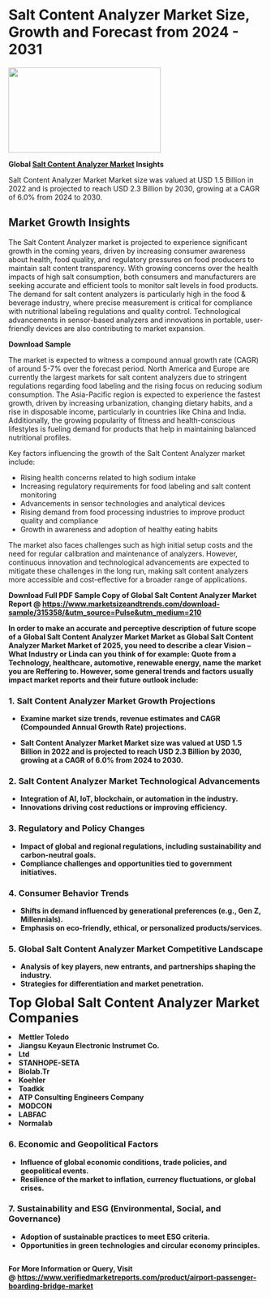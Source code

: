 <H1>Salt Content Analyzer Market Size, Growth and Forecast from 2024 - 2031</H1><img class="aligncenter size-medium wp-image-584254" src="https://thirdeyenews.in/wp-content/uploads/2024/09/Global-Market-Research-300x168.jpeg" alt="" width="300" height="168" /><p><strong>Global&nbsp;<a href="https://www.marketsizeandtrends.com/download-sample/315358/&amp;utm_source=Pulse&amp;utm_medium=210">Salt Content Analyzer Market</a> Insights</strong></p><p>Salt Content Analyzer Market Market size was valued at USD 1.5 Billion in 2022 and is projected to reach USD 2.3 Billion by 2030, growing at a CAGR of 6.0% from 2024 to 2030.</p><p><h2>Market Growth Insights</h2> <p>The Salt Content Analyzer market is projected to experience significant growth in the coming years, driven by increasing consumer awareness about health, food quality, and regulatory pressures on food producers to maintain salt content transparency. With growing concerns over the health impacts of high salt consumption, both consumers and manufacturers are seeking accurate and efficient tools to monitor salt levels in food products. The demand for salt content analyzers is particularly high in the food & beverage industry, where precise measurement is critical for compliance with nutritional labeling regulations and quality control. Technological advancements in sensor-based analyzers and innovations in portable, user-friendly devices are also contributing to market expansion.</p> <p><strong>Download Sample</strong></p> <p>The market is expected to witness a compound annual growth rate (CAGR) of around 5-7% over the forecast period. North America and Europe are currently the largest markets for salt content analyzers due to stringent regulations regarding food labeling and the rising focus on reducing sodium consumption. The Asia-Pacific region is expected to experience the fastest growth, driven by increasing urbanization, changing dietary habits, and a rise in disposable income, particularly in countries like China and India. Additionally, the growing popularity of fitness and health-conscious lifestyles is fueling demand for products that help in maintaining balanced nutritional profiles.</p> <p>Key factors influencing the growth of the Salt Content Analyzer market include:</p> <ul> <li>Rising health concerns related to high sodium intake</li> <li>Increasing regulatory requirements for food labeling and salt content monitoring</li> <li>Advancements in sensor technologies and analytical devices</li> <li>Rising demand from food processing industries to improve product quality and compliance</li> <li>Growth in awareness and adoption of healthy eating habits</li> </ul> <p>The market also faces challenges such as high initial setup costs and the need for regular calibration and maintenance of analyzers. However, continuous innovation and technological advancements are expected to mitigate these challenges in the long run, making salt content analyzers more accessible and cost-effective for a broader range of applications.</p> <p><strong></p><p><span class=""><strong>Download Full PDF Sample Copy of Global Salt Content Analyzer Market Report</strong> @ <a href="https://www.marketsizeandtrends.com/download-sample/315358/&amp;utm_source=Pulse&amp;utm_medium=210" target="_blank">https://www.marketsizeandtrends.com/download-sample/315358/&amp;utm_source=Pulse&amp;utm_medium=210</a></span></p><p>In order to make an accurate and perceptive description of future scope of a Global&nbsp;Salt Content Analyzer Market Market as Global&nbsp;Salt Content Analyzer Market Market of 2025, you need to describe a clear Vision &ndash; What Industry or Linda can you think of for example: Quote from a Technology, healthcare, automotive, renewable energy, name the market you are Reffering to. However, some general trends and factors usually impact market reports and their future outlook include:</p><h3>1.&nbsp;<strong>Salt Content Analyzer Market Growth Projections</strong></h3><ul><li>Examine market size trends, revenue estimates and CAGR (Compounded Annual Growth Rate) projections.</li><li><p>Salt Content Analyzer Market Market size was valued at USD 1.5 Billion in 2022 and is projected to reach USD 2.3 Billion by 2030, growing at a CAGR of 6.0% from 2024 to 2030.</p></li></ul><h3>2.&nbsp;<strong>Salt Content Analyzer Market Technological Advancements</strong></h3><ul><li>Integration of AI, IoT, blockchain, or automation in the industry.</li><li>Innovations driving cost reductions or improving efficiency.</li></ul><h3>3.&nbsp;<strong>Regulatory and Policy Changes</strong></h3><ul><li>Impact of global and regional regulations, including sustainability and carbon-neutral goals.</li><li>Compliance challenges and opportunities tied to government initiatives.</li></ul><h3>4.&nbsp;<strong>Consumer Behavior Trends</strong></h3><ul><li>Shifts in demand influenced by generational preferences (e.g., Gen Z, Millennials).</li><li>Emphasis on eco-friendly, ethical, or personalized products/services.</li></ul><h3>5.&nbsp;<strong>Global Salt Content Analyzer Market Competitive Landscape</strong></h3><ul><li>Analysis of key players, new entrants, and partnerships shaping the industry.</li><li>Strategies for differentiation and market penetration.</li></ul><p data-pm-slice="1 1 []"><span style="color: inherit; font-family: inherit; font-size: 25px;">Top Global Salt Content Analyzer Market Companies</span></p><div class="" data-test-id=""><p><li>Mettler Toledo</li><li> Jiangsu Keyaun Electronic Instrumet Co.</li><li>Ltd</li><li> STANHOPE-SETA</li><li> Biolab.Tr</li><li> Koehler</li><li> Toadkk</li><li> ATP Consulting Engineers Company</li><li> MODCON</li><li> LABFAC</li><li> Normalab</li></p></div><h3>6.&nbsp;<strong>Economic and Geopolitical Factors</strong></h3><ul><li>Influence of global economic conditions, trade policies, and geopolitical events.</li><li>Resilience of the market to inflation, currency fluctuations, or global crises.</li></ul><h3>7.&nbsp;<strong>Sustainability and ESG (Environmental, Social, and Governance)</strong></h3><ul><li>Adoption of sustainable practices to meet ESG criteria.</li><li>Opportunities in green technologies and circular economy principles.</li></ul><h2><strong style="font-size: 14px;">For More Information or Query, Visit @&nbsp;</strong><a style="background-color: #ffffff; font-size: 14px;" href="https://www.marketsizeandtrends.com/report/salt-content-analyzer-market/" target="_blank">https://www.verifiedmarketreports.com/product/airport-passenger-boarding-bridge-market</a></h2>
